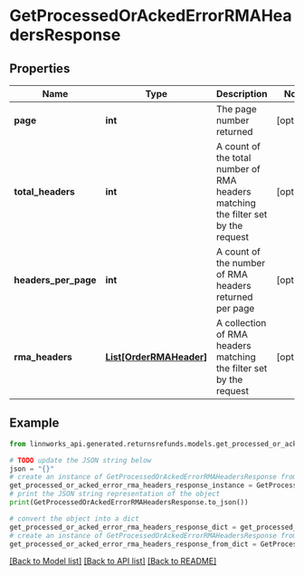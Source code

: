# GetProcessedOrAckedErrorRMAHeadersResponse


## Properties

Name | Type | Description | Notes
------------ | ------------- | ------------- | -------------
**page** | **int** | The page number returned | [optional] 
**total_headers** | **int** | A count of the total number of RMA headers matching the filter set by the request | [optional] 
**headers_per_page** | **int** | A count of the number of RMA headers returned per page | [optional] 
**rma_headers** | [**List[OrderRMAHeader]**](OrderRMAHeader.md) | A collection of RMA headers matching the filter set by the request | [optional] 

## Example

```python
from linnworks_api.generated.returnsrefunds.models.get_processed_or_acked_error_rma_headers_response import GetProcessedOrAckedErrorRMAHeadersResponse

# TODO update the JSON string below
json = "{}"
# create an instance of GetProcessedOrAckedErrorRMAHeadersResponse from a JSON string
get_processed_or_acked_error_rma_headers_response_instance = GetProcessedOrAckedErrorRMAHeadersResponse.from_json(json)
# print the JSON string representation of the object
print(GetProcessedOrAckedErrorRMAHeadersResponse.to_json())

# convert the object into a dict
get_processed_or_acked_error_rma_headers_response_dict = get_processed_or_acked_error_rma_headers_response_instance.to_dict()
# create an instance of GetProcessedOrAckedErrorRMAHeadersResponse from a dict
get_processed_or_acked_error_rma_headers_response_from_dict = GetProcessedOrAckedErrorRMAHeadersResponse.from_dict(get_processed_or_acked_error_rma_headers_response_dict)
```
[[Back to Model list]](../README.md#documentation-for-models) [[Back to API list]](../README.md#documentation-for-api-endpoints) [[Back to README]](../README.md)


